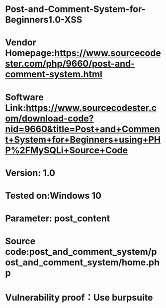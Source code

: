 # Post-and-Comment-System-for-Beginners1.0-XSS

# Vendor Homepage:https://www.sourcecodester.com/php/9660/post-and-comment-system.html
# Software Link:https://www.sourcecodester.com/download-code?nid=9660&title=Post+and+Comment+System+for+Beginners+using+PHP%2FMySQLi+Source+Code
# Version: 1.0
# Tested on:Windows 10
# Parameter: post_content
# Source code:post_and_comment_system/post_and_comment_system/home.php
# Vulnerability proof：Use burpsuite

